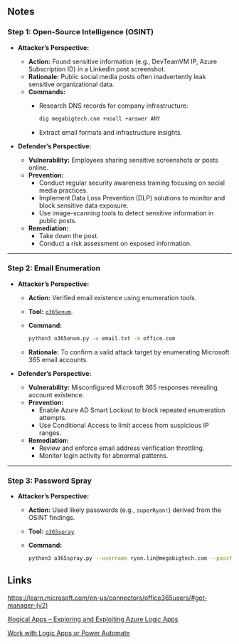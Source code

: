 ## Notes

### **Step 1: Open-Source Intelligence (OSINT)**

- **Attacker’s Perspective:**
    
    - **Action:** Found sensitive information (e.g., DevTeamVM IP, Azure Subscription ID) in a LinkedIn post screenshot.
    - **Rationale:** Public social media posts often inadvertently leak sensitive organizational data.
    - **Commands:**
        - Research DNS records for company infrastructure:
            
            ```bash
            dig megabigtech.com +noall +answer ANY
            ```
            
        - Extract email formats and infrastructure insights.
- **Defender’s Perspective:**
    
    - **Vulnerability:** Employees sharing sensitive screenshots or posts online.
    - **Prevention:**
        - Conduct regular security awareness training focusing on social media practices.
        - Implement Data Loss Prevention (DLP) solutions to monitor and block sensitive data exposure.
        - Use image-scanning tools to detect sensitive information in public posts.
    - **Remediation:**
        - Take down the post.
        - Conduct a risk assessment on exposed information.

---

### **Step 2: Email Enumeration**

- **Attacker’s Perspective:**
    
    - **Action:** Verified email existence using enumeration tools.
    - **Tool:** [`o365enum`](https://github.com/gremwell/o365enum).
    - **Command:**
        
        ```bash
        python3 o365enum.py -u email.txt -m office.com
        ```
        
    - **Rationale:** To confirm a valid attack target by enumerating Microsoft 365 email accounts.
- **Defender’s Perspective:**
    
    - **Vulnerability:** Misconfigured Microsoft 365 responses revealing account existence.
    - **Prevention:**
        - Enable Azure AD Smart Lockout to block repeated enumeration attempts.
        - Use Conditional Access to limit access from suspicious IP ranges.
    - **Remediation:**
        - Review and enforce email address verification throttling.
        - Monitor login activity for abnormal patterns.

---

### **Step 3: Password Spray**

- **Attacker’s Perspective:**
    - **Action:** Used likely passwords (e.g., `superRyan!`) derived from the OSINT findings.
    - **Tool:** [`o365spray`](https://github.com/0xZDH/o365spray).
    - **Command:**
        
        ```bash
        python3 o365spray.py --username ryan.lin@megabigtech.com --passfile passwords.txt --domain megabigtech.com --lockout 
        ```
## Links

https://learn.microsoft.com/en-us/connectors/office365users/#get-manager-(v2)

[Illogical Apps – Exploring and Exploiting Azure Logic Apps](https://www.netspi.com/blog/technical-blog/cloud-pentesting/illogical-apps-exploring-exploiting-azure-logic-apps/)

[Work with Logic Apps or Power Automate](https://learn.microsoft.com/en-us/dynamics365/fraud-protection/extensibility-with-power-automate)